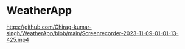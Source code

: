 # WeatherApp

https://github.com/Chirag-kumar-singh/WeatherApp/blob/main/Screenrecorder-2023-11-09-01-01-13-425.mp4
